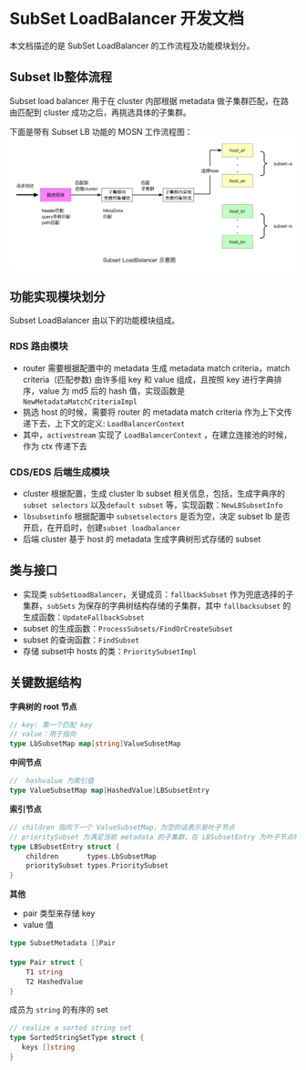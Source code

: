 # SubSet LoadBalancer 开发文档

本文档描述的是 SubSet LoadBalancer 的工作流程及功能模块划分。

## Subset lb整体流程

Subset load balancer 用于在 cluster 内部根据 metadata 做子集群匹配，在路由匹配到 cluster 成功之后，再挑选具体的子集群。

下面是带有 Subset LB 功能的 MOSN 工作流程图：
![subsetlb 工作流程图](../resource/subsetlb.png)

## 功能实现模块划分

Subset LoadBalancer 由以下的功能模块组成。

###  RDS 路由模块

- router 需要根据配置中的 metadata 生成 metadata match criteria，match criteria（匹配参数) 由许多组 key 和 value 组成，且按照 key 进行字典排序，value 为 md5 后的 hash 值，实现函数是 `NewMetadataMatchCriteriaImpl`
- 挑选 host 的时候，需要将 router 的 metadata match criteria 作为上下文传递下去，上下文的定义: `LoadBalancerContext`
- 其中，`activestream` 实现了 `LoadBalancerContext` ，在建立连接池的时候，作为 ctx 传递下去

###  CDS/EDS 后端生成模块

- cluster 根据配置，生成 cluster lb subset 相关信息，包括，生成字典序的 `subset selectors` 以及`default subset` 等，实现函数：`NewLBSubsetInfo`
- `lbsubsetinfo` 根据配置中 `subsetselectors` 是否为空，决定 subset lb 是否开启，在开启时，创建`subset loadbalancer`
- 后端 cluster 基于 host 的 metadata 生成字典树形式存储的 subset 

##  类与接口

- 实现类 `subSetLoadBalancer`，关键成员：`fallbackSubset` 作为兜底选择的子集群，`subSets` 为保存的字典树结构存储的子集群，其中 `fallbacksubset` 的生成函数：`UpdateFallbackSubset`
- subset 的生成函数：`ProcessSubsets/FindOrCreateSubset`
- subset 的查询函数：`FindSubset`
- 存储 subset中 hosts 的类：`PrioritySubsetImpl`

## 关键数据结构

**字典树的 root 节点**

```go
// key: 第一个匹配 key
// value：用于指向
type LbSubsetMap map[string]ValueSubsetMap
```

**中间节点**
```go
//  hashvalue 为索引值 
type ValueSubsetMap map[HashedValue]LBSubsetEntry
```

**索引节点**
```go
// children 指向下一个 ValueSubsetMap，为空的话表示是叶子节点
// prioritySubset 为满足当前 metadata 的子集群，在 LBSubsetEntry 为叶子节点时指向具体的子集群
type LBSubsetEntry struct {
	children       types.LbSubsetMap
	prioritySubset types.PrioritySubset
}
```

**其他**

- pair 类型来存储 key 
- value 值

```go
type SubsetMetadata []Pair
  
type Pair struct {
	T1 string
	T2 HashedValue
}
```

成员为 `string` 的有序的 set
```go
// realize a sorted string set
type SortedStringSetType struct {
   keys []string
}
```